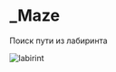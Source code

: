# _Maze
Поиск пути из лабиринта

![labirint](https://user-images.githubusercontent.com/67123448/159287977-ce050816-6434-4f97-88a8-b2d5c1c57849.png)
